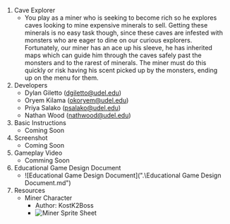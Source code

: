 1. Cave Explorer
    - You play as a miner who is seeking to become rich so he explores caves looking to mine expensive minerals to sell. Getting these minerals is no easy task though, since these caves are infested with monsters who are eager to dine on our curious explorers. Fortunately, our miner has an ace up his sleeve, he has inherited maps which can guide him through the caves safely past the monsters and to the rarest of minerals. The miner must do this quickly or risk having his scent picked up by the monsters, ending up on the menu for them.
2. Developers
    - Dylan Giletto (dgiletto@udel.edu)
    - Oryem Kilama (okoryem@udel.edu)
    - Priya Salako (psalako@udel.edu)
    - Nathan Wood (nathwood@udel.edu)
3. Basic Instructions
    - Coming Soon
4. Screenshot
    - Coming Soon
5. Gameplay Video
    - Comming Soon
6. Educational Game Design Document
    - ![Educational Game Design Document](".\Educational Game Design Document.md")
7. Resources
    - Miner Character
        - Author: KostK2Boss
        - ![Miner Sprite Sheet]("https://www.deviantart.com/kostk2boss/art/custom-miner-sprites-252465211")
